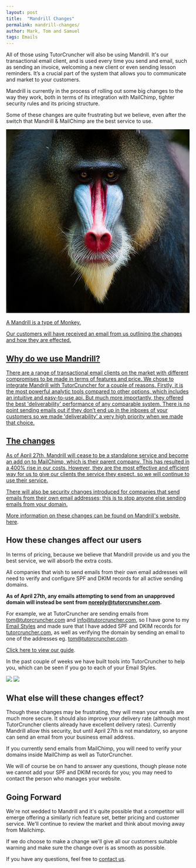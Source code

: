 ```yaml
---
layout: post
title:  "Mandrill Changes"
permalink: mandrill-changes/
author: Mark, Tom and Samuel
tags: Emails
---
```

All of those using TutorCruncher will also be using Mandrill. It's our transactional email client, 
and is used every time you send and email, such as sending an invoice, welcoming a new client or even sending lesson reminders. 
It’s a crucial part of the system that allows you to communicate and market to your customers.

Mandrill is currently in the process of rolling out some big changes to the way they work, both in terms 
of its integration with MailChimp, tighter security rules and its pricing structure.

Some of these changes are quite frustrating but we believe, even after the switch that Mandrill & MailChimp are the best service to use.

​<a href="/img/blogs/mandrill_monkey.jpg" data-lightbox="lightbox" data-title="Mandrill is a type of monkey" class="thumbnail">
  <img src="/img/blogs/mandrill_monkey.jpg" alt-text="Mandrill is a type of monkey"/>
  <figcaption>A Mandrill is a type of Monkey.</figcaption>


Our customers will have received an email from us outlining the changes and how they are effected.

## Why do we use Mandrill?

There are a range of transactional email clients on the market with different compromises to be made in terms of features and price. We chose to integrate Mandrill with TutorCruncher for a couple of reasons. Firstly, it is the most powerful analytic tools compared to other options, which includes an intuitive and easy-to-use api. But much more importantly, they offered the best 'deliverability' performance of any comparable system. There is no point sending emails out if they don’t end up in the inboxes of your customers so we made 'deliverability' a very high priority when we made that choice.

## The changes

As of April 27th, Mandrill will cease to be a standalone service and become an add on to MailChimp, which is their parent company. This has resulted in a 400% rise in our costs. However, they are the most effective and efficient way for us to give our clients the service they expect, so we will continue to use their service.

There will also be security changes introduced for companies that send emails from their own email addresses; this is to stop anyone else sending emails from your domain.

More information on these changes can be found on Mandrill's website, [here](http://blog.mandrill.com/important-changes-to-mandrill.html).

## How these changes affect our users

In terms of pricing, because we believe that Mandrill provide us and you the best service, we will absorb the extra costs.

All companies that wish to send emails from their own email addresses will need to verify and configure SPF and DKIM records for all active sending domains.

**As of April 27th, any emails attempting to send from an unapproved domain will instead be sent from noreply@tutorcruncher.com.**

For example, we at TutorCruncher are sending emails from tom@tutorcruncher.com and info@tutorcruncher.com, so I have gone to my [Email Styles](https://secure.tutorcruncher.com/comms/emailstyle/list/) and made sure that I have added SPF and DKIM records for [tutorcruncher.com](http://www.tutorcruncher.com), as well as verifying the domain by sending an email to one of the addresses eg. tom@tutorcruncher.com.

[Click here to view our guide](http://help.tutorcruncher.com/verifying-domain/).

In the past couple of weeks we have built tools into TutorCruncher to help you, which can be seen if you go to each of your Email Styles.

![](https://tutorcruncher-public.s3.amazonaws.com/meta/mandrill_unapproved-md.png) ![](https://tutorcruncher-public.s3.amazonaws.com/meta/mandrill-approved-md.png)

## What else will these changes effect?

Though these changes may be frustrating, they will mean your emails are much more secure. It should also improve your delivery rate (although most TutorCruncher clients already have excellent delivery rates). Currently Mandrill allow this security, but until April 27th is not mandatory, so anyone can send an email from your business email address.

If you currently send emails from MailChimp, you will need to verify your domains inside MailChimp as well as TutorCruncher.

We will of course be on hand to answer any questions, though please note we cannot add your SPF and DKIM records for you; you may need to contact the person who manages your website.

## Going Forward

We're not wedded to Mandrill and it's quite possible that a competitor will emerge offering a similarly 
rich feature set, better pricing and customer service. We'll continue to review the market and think about moving away from Mailchimp.

If we do choose to make a change we'll give all our customers suitable warning and make sure the change over is as smooth as possible.

If you have any questions, feel free to [contact us](/contact/).
